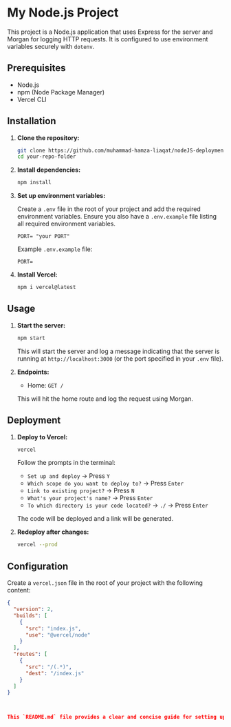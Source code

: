 # My Node.js Project

This project is a Node.js application that uses Express for the server and Morgan for logging HTTP requests. It is configured to use environment variables securely with `dotenv`.

## Prerequisites

- Node.js
- npm (Node Package Manager)
- Vercel CLI

## Installation

1. **Clone the repository:**

    ```sh
    git clone https://github.com/muhammad-hamza-liaqat/nodeJS-deployment-full-application
    cd your-repo-folder
    ```

2. **Install dependencies:**

    ```sh
    npm install
    ```

3. **Set up environment variables:**

    Create a `.env` file in the root of your project and add the required environment variables. Ensure you also have a `.env.example` file listing all required environment variables.

    ```env
    PORT= "your PORT"
    ```

    Example `.env.example` file:

    ```env
    PORT=
    ```

4. **Install Vercel:**

    ```sh
    npm i vercel@latest
    ```

## Usage

1. **Start the server:**

    ```sh
    npm start
    ```

    This will start the server and log a message indicating that the server is running at `http://localhost:3000` (or the port specified in your `.env` file).

2. **Endpoints:**

    - Home: `GET /`

    This will hit the home route and log the request using Morgan.

## Deployment

1. **Deploy to Vercel:**

    ```sh
    vercel
    ```

    Follow the prompts in the terminal:

    - `Set up and deploy` -> Press `Y`
    - `Which scope do you want to deploy to?` -> Press `Enter`
    - `Link to existing project?` -> Press `N`
    - `What's your project's name?` -> Press `Enter`
    - `To which directory is your code located?` -> `./` -> Press `Enter`

    The code will be deployed and a link will be generated.

2. **Redeploy after changes:**

    ```sh
    vercel --prod
    ```

## Configuration

Create a `vercel.json` file in the root of your project with the following content:

```json
{
  "version": 2,
  "builds": [
    {
      "src": "index.js",
      "use": "@vercel/node"
    }
  ],
  "routes": [
    {
      "src": "/(.*)",
      "dest": "/index.js"
    }
  ]
}



This `README.md` file provides a clear and concise guide for setting up, using, and deploying your Node.js project. It follows standard conventions and includes sections for installation, usage, deployment, configuration, contributing, and licensing.

